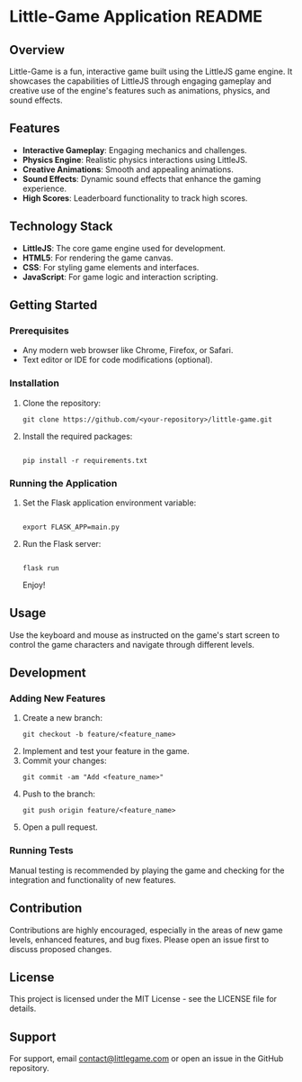# Little-Game Application README

## Overview

Little-Game is a fun, interactive game built using the LittleJS game engine. It showcases the capabilities of LittleJS through engaging gameplay and creative use of the engine's features such as animations, physics, and sound effects.

## Features

- **Interactive Gameplay**: Engaging mechanics and challenges.
- **Physics Engine**: Realistic physics interactions using LittleJS.
- **Creative Animations**: Smooth and appealing animations.
- **Sound Effects**: Dynamic sound effects that enhance the gaming experience.
- **High Scores**: Leaderboard functionality to track high scores.

## Technology Stack

- **LittleJS**: The core game engine used for development.
- **HTML5**: For rendering the game canvas.
- **CSS**: For styling game elements and interfaces.
- **JavaScript**: For game logic and interaction scripting.

## Getting Started

### Prerequisites

- Any modern web browser like Chrome, Firefox, or Safari.
- Text editor or IDE for code modifications (optional).

### Installation

1. Clone the repository:
   ```
   git clone https://github.com/<your-repository>/little-game.git
   ```
2. Install the required packages:

   ```

   pip install -r requirements.txt

   ```


### Running the Application


1. Set the Flask application environment variable:

   ```

   export FLASK_APP=main.py

   ```

2. Run the Flask server:

   ```

   flask run

   ```
   Enjoy!
   
## Usage

Use the keyboard and mouse as instructed on the game's start screen to control the game characters and navigate through different levels.

## Development

### Adding New Features

1. Create a new branch:
   ```
   git checkout -b feature/<feature_name>
   ```
2. Implement and test your feature in the game.
3. Commit your changes:
   ```
   git commit -am "Add <feature_name>"
   ```
4. Push to the branch:
   ```
   git push origin feature/<feature_name>
   ```
5. Open a pull request.

### Running Tests

Manual testing is recommended by playing the game and checking for the integration and functionality of new features.

## Contribution

Contributions are highly encouraged, especially in the areas of new game levels, enhanced features, and bug fixes. Please open an issue first to discuss proposed changes.

## License

This project is licensed under the MIT License - see the LICENSE file for details.

## Support

For support, email contact@littlegame.com or open an issue in the GitHub repository.